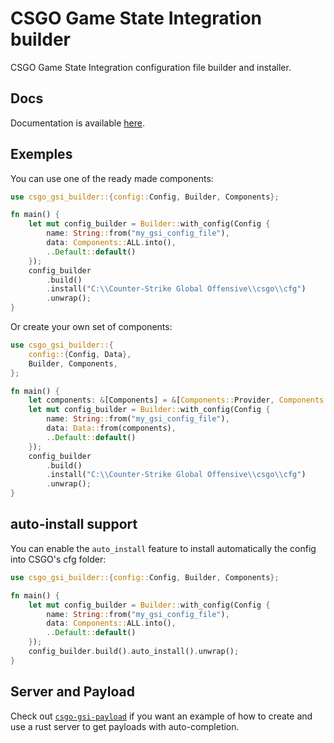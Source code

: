 # CSGO Game State Integration builder

CSGO Game State Integration configuration file builder and installer.

## Docs

Documentation is available
[here](https://docs.rs/csgo-gsi-builder).

## Exemples

You can use one of the ready made components:

```rust
use csgo_gsi_builder::{config::Config, Builder, Components};

fn main() {
    let mut config_builder = Builder::with_config(Config {
        name: String::from("my_gsi_config_file"),
        data: Components::ALL.into(),
        ..Default::default()
    });
    config_builder
        .build()
        .install("C:\\Counter-Strike Global Offensive\\csgo\\cfg")
        .unwrap();
}
```

Or create your own set of components:

```rust
use csgo_gsi_builder::{
    config::{Config, Data},
    Builder, Components,
};

fn main() {
    let components: &[Components] = &[Components::Provider, Components::PlayerId];
    let mut config_builder = Builder::with_config(Config {
        name: String::from("my_gsi_config_file"),
        data: Data::from(components),
        ..Default::default()
    });
    config_builder
        .build()
        .install("C:\\Counter-Strike Global Offensive\\csgo\\cfg")
        .unwrap();
}
```

## auto-install support

You can enable the `auto_install` feature to install automatically the
config into CSGO's cfg folder:

```rust
use csgo_gsi_builder::{config::Config, Builder, Components};

fn main() {
    let mut config_builder = Builder::with_config(Config {
        name: String::from("my_gsi_config_file"),
        data: Components::ALL.into(),
        ..Default::default()
    });
    config_builder.build().auto_install().unwrap();
}
```

## Server and Payload

Check out [`csgo-gsi-payload`](https://github.com/Aziks0/csgo-gsi-payload) if
you want an example of how to create and use a rust server to get payloads with
auto-completion.
